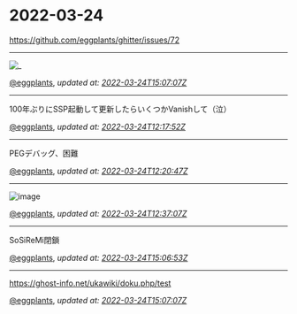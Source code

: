 # 2022-03-24

<https://github.com/eggplants/ghitter/issues/72>

---

![_](https://github.githubassets.com/images/mona-loading-default.gif)

[@eggplants](https://github.com/eggplants), *updated at: [2022-03-24T15:07:07Z](https://github.com/eggplants/ghitter/issues/72#issue-1178268740)*

---

100年ぶりにSSP起動して更新したらいくつかVanishして（泣）

[@eggplants](https://github.com/eggplants), *updated at: [2022-03-24T12:17:52Z](https://github.com/eggplants/ghitter/issues/72#issuecomment-1077566731)*

---

PEGデバッグ、困難

[@eggplants](https://github.com/eggplants), *updated at: [2022-03-24T12:20:47Z](https://github.com/eggplants/ghitter/issues/72#issuecomment-1077569127)*

---

![image](https://user-images.githubusercontent.com/42153744/159917612-c9318f4f-a99e-49b4-81c1-d6de8b45c923.png)


[@eggplants](https://github.com/eggplants), *updated at: [2022-03-24T12:37:07Z](https://github.com/eggplants/ghitter/issues/72#issuecomment-1077582544)*

---

SoSiReMi閉鎖

[@eggplants](https://github.com/eggplants), *updated at: [2022-03-24T15:06:53Z](https://github.com/eggplants/ghitter/issues/72#issuecomment-1077732255)*

---

https://ghost-info.net/ukawiki/doku.php/test

[@eggplants](https://github.com/eggplants), *updated at: [2022-03-24T15:07:07Z](https://github.com/eggplants/ghitter/issues/72#issuecomment-1077732494)*
